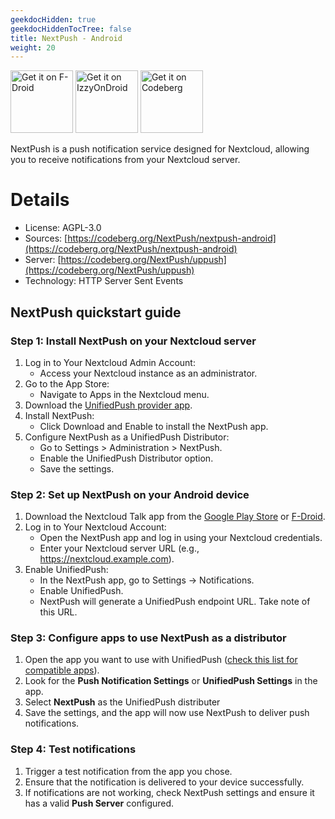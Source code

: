 ```yaml
---
geekdocHidden: true
geekdocHiddenTocTree: false
title: NextPush - Android
weight: 20
---
```

[<img alt="Get it on F-Droid" src="/img/f-droid-badge.png" height=100>](https://f-droid.org/en/packages/org.unifiedpush.distributor.nextpush/)
[<img alt="Get it on IzzyOnDroid" src="/img/IzzyOnDroid-badge.png" height=100 >](https://apt.izzysoft.de/fdroid/index/apk/org.unifiedpush.distributor.nextpush)
[<img alt="Get it on Codeberg" src="/img/codeberg-badge.png" height=100>](https://codeberg.org/NextPush/nextpush-android/releases)

NextPush is a push notification service designed for Nextcloud, allowing you to receive notifications from your Nextcloud server.

# Details
* License: AGPL-3.0
* Sources: [https://codeberg.org/NextPush/nextpush-android](https://codeberg.org/NextPush/nextpush-android)
* Server: [https://codeberg.org/NextPush/uppush](https://codeberg.org/NextPush/uppush)
* Technology: HTTP Server Sent Events

## NextPush quickstart guide
### Step 1: Install NextPush on your Nextcloud server
1. Log in to Your Nextcloud Admin Account:
   * Access your Nextcloud instance as an administrator.
2. Go to the App Store:
   * Navigate to Apps in the Nextcloud menu.
3. Download the [UnifiedPush provider app](https://apps.nextcloud.com/apps/uppush).
4. Install NextPush:
   * Click Download and Enable to install the NextPush app.
5. Configure NextPush as a UnifiedPush Distributor:
   * Go to Settings > Administration > NextPush.
   * Enable the UnifiedPush Distributor option.
   * Save the settings.

### Step 2: Set up NextPush on your Android device
1. Download the Nextcloud Talk app from the [Google Play Store](https://play.google.com/store/apps/details?id=com.nextcloud.talk2) or [F-Droid](https://f-droid.org/en/packages/com.nextcloud.talk2/).
2. Log in to Your Nextcloud Account:
   * Open the NextPush app and log in using your Nextcloud credentials.
   * Enter your Nextcloud server URL (e.g., https://nextcloud.example.com).
3. Enable UnifiedPush:
   * In the NextPush app, go to Settings -> Notifications.
   * Enable UnifiedPush.
   * NextPush will generate a UnifiedPush endpoint URL. Take note of this URL.

### Step 3: Configure apps to use NextPush as a distributor
1. Open the app you want to use with UnifiedPush ([check this list for compatible apps](https://unifiedpush.org/users/apps/)).
2. Look for the **Push Notification Settings** or **UnifiedPush Settings** in the app.
3. Select **NextPush** as the UnifiedPush distributer
4. Save the settings, and the app will now use NextPush to deliver push notifications.

### Step 4: Test notifications
1. Trigger a test notification from the app you chose.
2. Ensure that the notification is delivered to your device successfully.
3. If notifications are not working, check NextPush settings and ensure it has a valid **Push Server** configured.